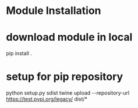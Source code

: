 # Module Installation

# download module in local  
pip install .

# setup for pip repository
python setup.py sdist
twine upload --repository-url https://test.pypi.org/legacy/ dist/*